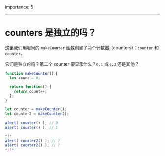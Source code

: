 importance: 5

---

# counters 是独立的吗？

这里我们用相同的 `makeCounter` 函数创建了两个计数器（counters）：`counter` 和 `counter`。

它们是独立的吗？第二个 counter 要显示什么？`0,1` 或 `2,3` 还是其他？

```js
function makeCounter() {
  let count = 0;

  return function() {
    return count++;
  };
}

let counter = makeCounter();
let counter2 = makeCounter();

alert( counter() ); // 0
alert( counter() ); // 1

*!*
alert( counter2() ); // ?
alert( counter2() ); // ?
*/!*
```

